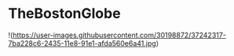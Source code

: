 # TheBostonGlobe
!(https://user-images.githubusercontent.com/30198872/37242317-7ba228c6-2435-11e8-91e1-afda560e6a41.jpg)
